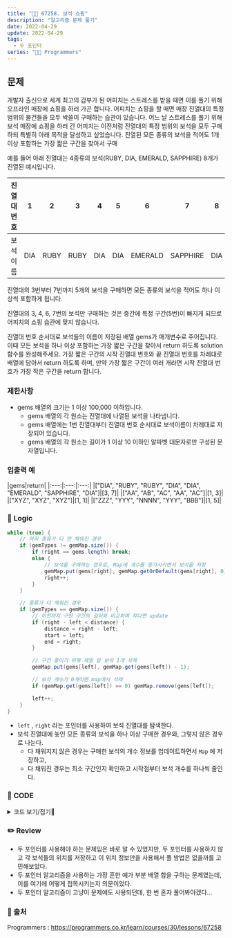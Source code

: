 ```yaml
---
title: "👩‍💻 67258. 보석 쇼핑"
description: "알고리즘 문제 풀기"
date: 2022-04-29
update: 2022-04-29
tags:
  - 두 포인터
series: "👩‍💻 Programmers"
---
```


## 문제
개발자 출신으로 세계 최고의 갑부가 된 어피치는 스트레스를 받을 때면 이를 풀기 위해 오프라인 매장에 쇼핑을 하러 가곤 합니다.
어피치는 쇼핑을 할 때면 매장 진열대의 특정 범위의 물건들을 모두 싹쓸이 구매하는 습관이 있습니다.
어느 날 스트레스를 풀기 위해 보석 매장에 쇼핑을 하러 간 어피치는 이전처럼 진열대의 특정 범위의 보석을 모두 구매하되 특별히 아래 목적을 달성하고 싶었습니다.
진열된 모든 종류의 보석을 적어도 1개 이상 포함하는 가장 짧은 구간을 찾아서 구매

예를 들어 아래 진열대는 4종류의 보석(RUBY, DIA, EMERALD, SAPPHIRE) 8개가 진열된 예시입니다.

|진열대 번호|1|2|3|4|5|6|7|8|
|:---:|:---:|:---:|:---:|:---:|:---:|:---:|:---:|:---:|
|보석 이름|DIA|RUBY|RUBY|DIA|DIA|EMERALD|SAPPHIRE|DIA|

진열대의 3번부터 7번까지 5개의 보석을 구매하면 모든 종류의 보석을 적어도 하나 이상씩 포함하게 됩니다.

진열대의 3, 4, 6, 7번의 보석만 구매하는 것은 중간에 특정 구간(5번)이 빠지게 되므로 어피치의 쇼핑 습관에 맞지 않습니다.

진열대 번호 순서대로 보석들의 이름이 저장된 배열 gems가 매개변수로 주어집니다. 이때 모든 보석을 하나 이상 포함하는 가장 짧은 구간을 찾아서 return 하도록 solution 함수를 완성해주세요.
가장 짧은 구간의 시작 진열대 번호와 끝 진열대 번호를 차례대로 배열에 담아서 return 하도록 하며, 만약 가장 짧은 구간이 여러 개라면 시작 진열대 번호가 가장 작은 구간을 return 합니다.

### 제한사항
- gems 배열의 크기는 1 이상 100,000 이하입니다.
  - gems 배열의 각 원소는 진열대에 나열된 보석을 나타냅니다.
  - gems 배열에는 1번 진열대부터 진열대 번호 순서대로 보석이름이 차례대로 저장되어 있습니다.
  - gems 배열의 각 원소는 길이가 1 이상 10 이하인 알파벳 대문자로만 구성된 문자열입니다.

### 입출력 예
|gems|return|
|:---:|:---:|:---:|
|["DIA", "RUBY", "RUBY", "DIA", "DIA", "EMERALD", "SAPPHIRE", "DIA"]|[3, 7]|
|["AA", "AB", "AC", "AA", "AC"]|[1, 3]|
|["XYZ", "XYZ", "XYZ"]|[1, 1]|
|["ZZZ", "YYY", "NNNN", "YYY", "BBB"]|[1, 5]|



### 📍 **Logic**

```java
while (true) {
    // 아직 종류가 다 안 채워진 경우
    if (gemTypes != gemMap.size()) {
        if (right == gems.length) break;
        else {
            // 보석을 구매하는 경우로, Map에 개수를 증가시키면서 보석을 저장
            gemMap.put(gems[right], gemMap.getOrDefault(gems[right], 0) + 1);
            right++;
        }
    }

    // 종류가 다 채워진 경우
    if (gemTypes == gemMap.size()) {
        // 이전까지 구한 구간의 길이와 비교하여 작다면 update
        if (right - left < distance) {
            distance = right - left;
            start = left;
            end = right;
        }

        // 구간 줄이기 위해 제일 앞 보석 1개 삭제
        gemMap.put(gems[left], gemMap.get(gems[left]) - 1);

        // 보석 개수가 0개이면 map에서 삭제
        if (gemMap.get(gems[left]) == 0) gemMap.remove(gems[left]);

        left++;
    }
}
```

- `left` , `right` 라는 포인터를 사용하여 보석 진열대를 탐색한다.
- 보석 진열대에 놓인 모든 종류의 보석을 하나 이상 구매한 경우와, 그렇지 않은 경우로 나눈다.
  - 다 채워지지 않은 경우는 구매한 보석의 개수 정보를 업데이트하면서 `Map` 에 저장하고,
  - 다 채워진 경우는 최소 구간인지 확인하고 시작점부터 보석 개수를 하나씩 줄인다.

### 📄 **CODE**

<details>
  <summary>코드 보기/접기💫</summary>
    <div markdown="1">

	import java.util.*;

    class Solution {
        public int[] solution(String[] gems) {
            // 보석의 위치를 저장할 Map
            Map<String, Integer> gemMap = new HashMap<>();
            // 진열대에 있는 보석을 중복 없이 저장한 Set
            Set<String> gemSet = new HashSet<>(Arrays.asList(gems));

            // 보석의 종류를 구하기 위해 Set 사용
            int gemTypes = gemSet.size();

            int distance = Integer.MAX_VALUE;
            int start = 0, end = 0, left = 0, right = 0;

            while (true) {
                // 아직 종류가 다 안 채워진 경우
                if (gemTypes != gemMap.size()) {
                    if (right == gems.length) break;
                    else {
                        // 보석을 구매하는 경우로, Map에 개수를 증가시키면서 보석을 저장
                        gemMap.put(gems[right], gemMap.getOrDefault(gems[right], 0) + 1);
                        right++;
                    }
                }

                // 종류가 다 채워진 경우
                if (gemTypes == gemMap.size()) {
                    // 이전까지 구한 구간의 길이와 비교하여 작다면 update
                    if (right - left < distance) {
                        distance = right - left;
                        start = left;
                        end = right;
                    }

                    // 구간 줄이기 위해 제일 앞 보석 1개 삭제
                    gemMap.put(gems[left], gemMap.get(gems[left]) - 1);

                    // 보석 개수가 0개이면 map에서 삭제
                    if (gemMap.get(gems[left]) == 0) gemMap.remove(gems[left]);

                    left++;
                }
            }
            
            return new int[] {start + 1, end};
        }
    }
  	</div>
</details>

### ✏️ **Review**
- 두 포인터를 사용해야 하는 문제임은 바로 알 수 있었지만, 두 포인터를 사용하지 않고 각 보석들의 위치를 저장하고 이 위치 정보만을 사용해서 풀 방법은 없을까를 고민해보았다.
- 두 포인터 알고리즘을 사용하는 가장 흔한 예가 부분 배열 합을 구하는 문제였는데, 이를 여기에 어떻게 접목시키는지 의문이었다.
- 두 포인터 알고리즘이 고냥이 문제에도 사용되던데, 한 번 혼자 풀어봐야겠다...

### 📕 출처
Programmers : https://programmers.co.kr/learn/courses/30/lessons/67258